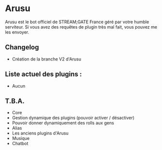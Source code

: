 # Arusu
Arusu est le bot officiel de STREAM;GATE France géré par votre humble serviteur.
Si vous avez des requêtes de plugin très mal fait, vous pouvez me les envoyer.

## Changelog
- Création de la branche V2 d'Arusu

## Liste actuel des plugins :
- Aucun

## T.B.A.

- Core
- Gestion dynamique des plugins (pouvoir activer / désactiver)
- Pouvoir donner dynamiquement des rolls aux gens
- Alias
- Les anciens plugins d'Arusu
- Musique
- Chatbot

